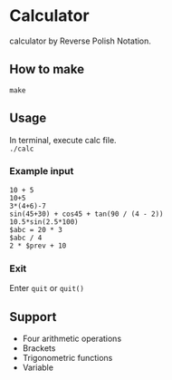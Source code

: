 # Calculator
calculator by Reverse Polish Notation.

## How to make
`make`

## Usage
In terminal, execute calc file.  
`./calc`  

### Example input
```
10 + 5
10+5
3*(4+6)-7
sin(45+30) + cos45 + tan(90 / (4 - 2))
10.5*sin(2.5*100)
$abc = 20 * 3
$abc / 4
2 * $prev + 10
```

### Exit
Enter `quit` or `quit()`

## Support

* Four arithmetic operations  
* Brackets  
* Trigonometric functions  
* Variable

